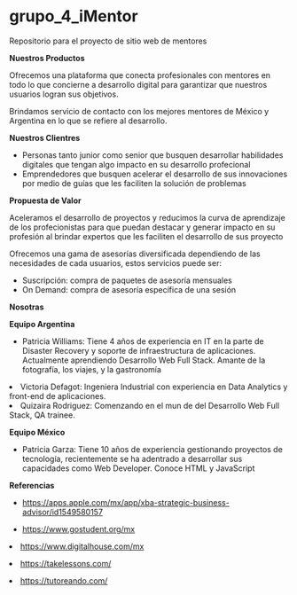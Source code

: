 # grupo_4_iMentor
Repositorio para el proyecto de sitio web de mentores

<b>Nuestros Productos </b>
<p>Ofrecemos una plataforma que conecta profesionales con mentores en todo lo que concierne a desarrollo digital para garantizar que nuestros usuarios logran sus objetivos.</p> 
<p>Brindamos servicio de contacto con los mejores mentores de México y Argentina en lo que se refiere al desarrollo.</p> 


<b>Nuestros Clientres</b>

<ul><li>Personas tanto junior como senior que busquen desarrollar habilidades digitales que tengan algo impacto en su desarrollo profecional</li>
<li>Emprendedores que busquen acelerar el desarrollo de sus innovaciones por medio de guías que les faciliten la solución de problemas </li> </ul>

<b>Propuesta de Valor</b>

<p>Aceleramos el desarrollo de proyectos y reducimos la curva de aprendizaje de los profecionistas para que puedan destacar y generar impacto en su profesión al brindar expertos que les faciliten el desarrollo de sus proyecto</p>

<p>Ofrecemos una gama de asesorías diversificada dependiendo de las necesidades de cada usuarios, estos servicios puede ser: </p>

<ul><li>Suscripción: compra de paquetes de asesoría mensuales</li>
<li>On Demand: compra de asesoría específica de una sesión</li> </ul>

<b>Nosotras</b>

<b><p>Equipo Argentina </p> </b>
<ul><li>Patricia Williams: Tiene 4 años de experiencia en IT en la parte de Disaster Recovery y soporte de infraestructura de aplicaciones. 
Actualmente aprendiendo Desarrollo Web Full Stack. Amante de la fotografía, los viajes, y la gastronomía </li> </ul>

<li>Victoria Defagot: Ingeniera Industrial con experiencia en Data Analytics y front-end de aplicaciones.</li>
 

<li>Quizaira Rodriguez: Comenzando en el mun de del  Desarrollo Web Full Stack, QA trainee. </li></ul>
 
<b><p>Equipo México </p> </b>
<ul><li>Patricia Garza: Tiene 10 años de experiencia gestionando proyectos de tecnología, recientemente se ha adentrado a desarrollar sus capacidades como Web Developer. Conoce HTML y JavaScript </li>
 </ul>
 
 <b>Referencias</b>
 
 <a><ul><li><a>https://apps.apple.com/mx/app/xba-strategic-business-advisor/id1549580157 </li></a>
 
 <a><li> https://www.gostudent.org/mx </li></ul></a>
 
  <a><li> https://www.digitalhouse.com/mx </li></a>
 
  <a><li> https://takelessons.com/</li></a>
 
  <a><li> https://tutoreando.com/ </li></ul></a>
